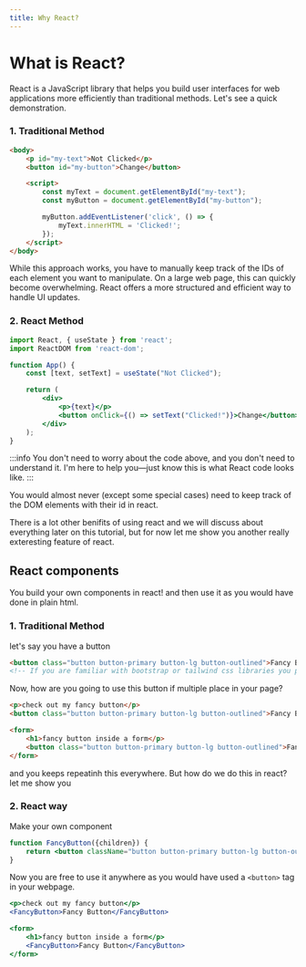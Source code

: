 ```yaml
---
title: Why React?
---
```


# What is React?

React is a JavaScript library that helps you build user interfaces for web applications more efficiently than traditional methods. Let's see a quick demonstration.

### 1. Traditional Method

```html
<body>
    <p id="my-text">Not Clicked</p>
    <button id="my-button">Change</button>

    <script>
        const myText = document.getElementById("my-text");
        const myButton = document.getElementById("my-button");

        myButton.addEventListener('click', () => {
            myText.innerHTML = 'Clicked!';
        });
    </script>
</body>
````

While this approach works, you have to manually keep track of the IDs of each element you want to manipulate. On a large web page, this can quickly become overwhelming. React offers a more structured and efficient way to handle UI updates.

### 2. React Method

```jsx
import React, { useState } from 'react';
import ReactDOM from 'react-dom';

function App() {
    const [text, setText] = useState("Not Clicked");

    return (
        <div>
            <p>{text}</p>
            <button onClick={() => setText("Clicked!")}>Change</button>
        </div>
    );
}
```
:::info
You don't need to worry about the code above, and you don't need to understand it. I'm here to help you—just know this is what React code looks like.
:::

You would almost never (except some special cases) need to keep track of the DOM elements with their id in react.

There is a lot other benifits of using react and we will discuss about everything later on this tutorial, but for now let me show you another really exteresting feature of react.

## React components
You build your own components in react! and then use it as you would have done in plain html.

### 1. Traditional Method
let's say you have a button

```html
<button class="button button-primary button-lg button-outlined">Fancy Button</button>
<!-- If you are familiar with bootstrap or tailwind css libraries you probably know these classes, don't worry if you don't -->
```
Now, how are you going to use this button if multiple place in your page?

```html
<p>check out my fancy button</p>
<button class="button button-primary button-lg button-outlined">Fancy Button</button>

<form>
    <h1>fancy button inside a form</p>
    <button class="button button-primary button-lg button-outlined">Fancy Button</button>
</form>
```

and you keeps repeatinh this everywhere.
But how do we do this in react? let me show you

### 2. React way
Make your own component
```jsx
function FancyButton({children}) {
    return <button className="button button-primary button-lg button-outlined">{children}</button>
}
```

Now you are free to use it anywhere as you would have used a `<button>` tag in your webpage.
```jsx
<p>check out my fancy button</p>
<FancyButton>Fancy Button</FancyButton>

<form>
    <h1>fancy button inside a form</p>
    <FancyButton>Fancy Button</FancyButton>
</form>
```

